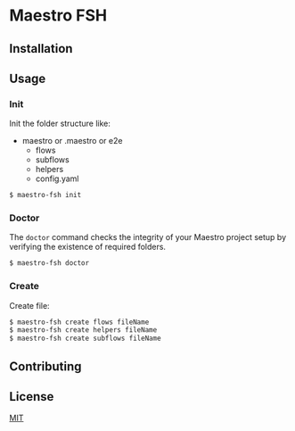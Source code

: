 # Maestro FSH

## Installation

## Usage

### Init

Init the folder structure like:

- maestro or .maestro or e2e
  - flows
  - subflows
  - helpers
  - config.yaml

```bash
$ maestro-fsh init
```

### Doctor

The `doctor` command checks the integrity of your Maestro project setup by verifying the existence of required folders.

```bash
$ maestro-fsh doctor
```

### Create

Create file:

```bash
$ maestro-fsh create flows fileName
$ maestro-fsh create helpers fileName
$ maestro-fsh create subflows fileName
```

## Contributing

## License

[MIT](https://choosealicense.com/licenses/mit/)

